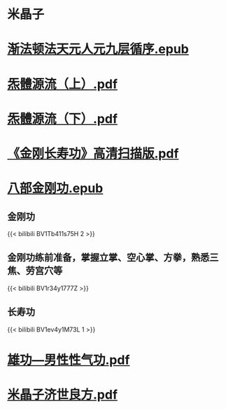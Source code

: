 # 米晶子


# [渐法顿法天元人元九层循序.epub](/book/米晶子/渐法顿法天元人元九层循序.epubf)

# [炁體源流（上）.pdf](/book/米晶子/炁體源流（上）.pdf)

# [炁體源流（下）.pdf](/book/米晶子/炁體源流（下）.pdf)

# [《金刚长寿功》高清扫描版.pdf](/book/米晶子/《金刚长寿功》高清扫描版.pdf)

# [八部金刚功.epub](/book/米晶子/八部金刚功.epub)
## 金刚功

{{< bilibili BV1Tb411s75H 2 >}}

## 金刚功练前准备，掌握立掌、空心掌、方拳，熟悉三焦、劳宫穴等

{{< bilibili BV1r34y1777Z >}}

## 长寿功

{{< bilibili BV1ev4y1M73L 1 >}}


# [雄功—男性性气功.pdf](/book/米晶子/雄功—男性性气功.pdf)

# [米晶子济世良方.pdf](/book/米晶子/米晶子济世良方.pdf)
